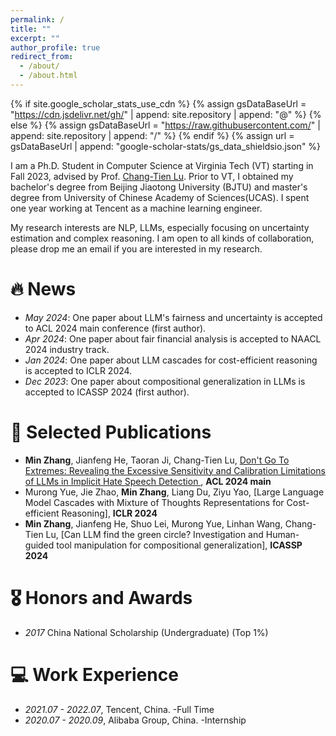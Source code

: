```yaml
---
permalink: /
title: ""
excerpt: ""
author_profile: true
redirect_from: 
  - /about/
  - /about.html
---
```


{% if site.google_scholar_stats_use_cdn %}
{% assign gsDataBaseUrl = "https://cdn.jsdelivr.net/gh/" | append: site.repository | append: "@" %}
{% else %}
{% assign gsDataBaseUrl = "https://raw.githubusercontent.com/" | append: site.repository | append: "/" %}
{% endif %}
{% assign url = gsDataBaseUrl | append: "google-scholar-stats/gs_data_shieldsio.json" %}

<span class='anchor' id='about-me'></span>
<p>
I am a Ph.D. Student in Computer Science at Virginia Tech (VT) starting in Fall 2023, advised by Prof. <a href="https://people.cs.vt.edu/ctlu/"> Chang-Tien Lu</a>. Prior to VT, I obtained my bachelor's degree from Beijing Jiaotong University (BJTU) and master's degree from University of Chinese Academy of Sciences(UCAS). I spent one year working at Tencent as a machine learning engineer.
</p>

My research interests are NLP, LLMs, especially focusing on uncertainty estimation and complex reasoning. I am open to all kinds of collaboration, please drop me an email if you are interested in my research.

# 🔥 News
- *May 2024*: One paper about LLM's fairness and uncertainty is accepted to ACL 2024 main conference (first author).
- *Apr 2024*: One paper about fair financial analysis is accepted to NAACL 2024 industry track.
- *Jan 2024*: One paper about LLM cascades for cost-efficient reasoning is accepted to ICLR 2024.
- *Dec 2023*: One paper about compositional generalization in LLMs is accepted to ICASSP 2024 (first author). 

# 📝 Selected Publications
- **Min Zhang**, Jianfeng He, Taoran Ji, Chang-Tien Lu, <a href="https://aclanthology.org/2024.acl-long.652.pdf"> Don't Go To Extremes: Revealing the Excessive Sensitivity and Calibration Limitations of LLMs in Implicit Hate Speech Detection </a>, **ACL 2024 main**
- Murong Yue, Jie Zhao, **Min Zhang**, Liang Du, Ziyu Yao, [Large Language Model Cascades with Mixture of Thoughts Representations for Cost-efficient Reasoning], **ICLR 2024**
- **Min Zhang**, Jianfeng He, Shuo Lei, Murong Yue, Linhan Wang, Chang-Tien Lu, [Can LLM find the green circle? Investigation and Human-guided tool manipulation for compositional generalization], **ICASSP 2024**

# 🎖 Honors and Awards
- *2017* China National Scholarship (Undergraduate) (Top 1%)

# 💻 Work Experience
- *2021.07 - 2022.07*, Tencent, China. -Full Time
- *2020.07 - 2020.09*, Alibaba Group, China. -Internship
